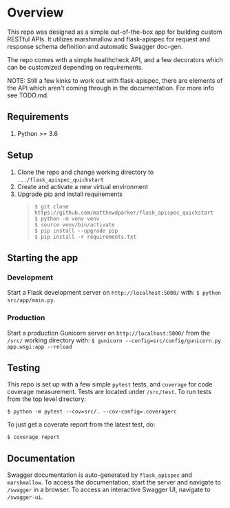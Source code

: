 # Overview
This repo was designed as a simple out-of-the-box app for building custom RESTful APIs. It utilizes marshmallow and flask-apispec for request and response schema definition and automatic Swagger doc-gen.

The repo comes with a simple healthcheck API, and a few decorators which can be customized depending on requirements.

NOTE: Still a few kinks to work out with flask-apispec, there are elements of the API which aren't coming through in the documentation. For more info see TODO.md.


## Requirements

1. Python >= 3.6


## Setup

1. Clone the repo and change working directory to `.../flask_apispec_quickstart`
2. Create and activate a new virtual environment
3. Upgrade pip and install requirements
    >`$ git clone https://github.com/matthewdparker/flask_apispec_quickstart` \
    `$ python -m venv venv` \
    `$ source venv/bin/activate` \
    `$ pip install --upgrade pip` \
    `$ pip install -r requirements.txt`


## Starting the app

### Development
Start a Flask development server on `http://localhost:5000/` with: `$ python src/app/main.py`.

### Production
Start a production Gunicorn server on `http://localhost:5000/` from the `/src/` working directory with: `$ gunicorn --config=src/config/gunicorn.py app.wsgi:app --reload`


## Testing

This repo is set up with a few simple `pytest` tests, and `coverage` for code coverage measurement. Tests are located under `/src/test`. To run tests from the top level directory:

`$ python -m pytest --cov=src/. --cov-config=.coveragerc`

To just get a coverate report from the latest test, do:

`$ coverage report`


## Documentation

Swagger documentation is auto-generated by `flask_apispec` and `marshmallow`. To access the documentation, start the server and navigate to `/swagger` in a browser. To access an interactive Swagger UI, navigate to `/swagger-ui`.
